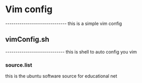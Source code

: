 <h1>Vim config</h1>
------------------------------
this is a simple vim config
<h2>vimConfig.sh</h2>
-----------------------------
this is shell to auto config you vim
<h3>source.list</h3>
this is the ubuntu software source for educational net

